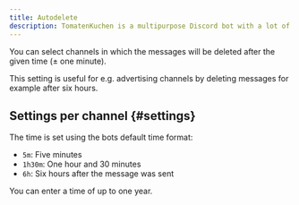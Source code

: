 ```yaml
---
title: Autodelete
description: TomatenKuchen is a multipurpose Discord bot with a lot of features for your server. Explains the setup of the autodelete feature to automatically delete messages after a set time.
---
```


You can select channels in which the messages will be deleted after the given time (± one minute).

This setting is useful for e.g. advertising channels by deleting messages for example after six hours.

## Settings per channel {#settings}

The time is set using the bots default time format:
- `5m`: Five minutes
- `1h30m`: One hour and 30 minutes
- `6h`: Six hours after the message was sent

You can enter a time of up to one year.
